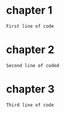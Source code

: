 # chapter 1
`First line of code `

# chapter 2 
`Second line of coded `

# chapter 3
`Third line of code`